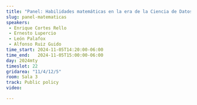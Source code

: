 ```yaml
---
title: "Panel: Habilidades matemáticas en la era de la Ciencia de Datos"
slug: panel-matematicas
speakers:
 - Enrique Cortes Rello
 - Ernesto Lupercio
 - León Palafox
 - Alfonso Ruiz Guido
time_start: 2024-11-05T14:20:00-06:00
time_end:   2024-11-05T15:00:00-06:00
day: 2024mty
timeslot: 22
gridarea: "11/4/12/5"
room: Sala 3
track: Public policy
video: 

---
```



